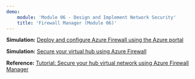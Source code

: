 ```yaml
---
demo:
    module: 'Module 06 - Design and Implement Network Security'
    title: 'Firewall Manager (Module 06)'
---
```


**Simulation:** [Deploy and configure Azure Firewall using the Azure portal](https://mslabs.cloudguides.com/guides/AZ-700%20Lab%20Simulation%20-%20Deploy%20and%20configure%20Azure%20Firewall%20using%20the%20Azure%20portal)

**Simulation:** [Secure your virtual hub using Azure Firewall](https://mslabs.cloudguides.com/guides/AZ-700%20Lab%20Simulation%20-%20Secure%20your%20virtual%20hub%20using%20Azure%20Firewall%20Manager)

**Reference:** [Tutorial: Secure your hub virtual network using Azure Firewall Manager](https://learn.microsoft.com/azure/firewall-manager/secure-cloud-network)
